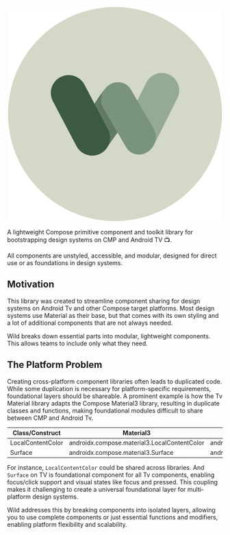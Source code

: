 <div align="center">
<img src="wild-logo-circle.svg" alt="Wild" />
</div>

A lightweight Compose primitive component and toolkit library for bootstrapping design systems
on CMP and Android TV 📺.

All components are unstyled, accessible, and modular, designed for direct use or as foundations in
design systems.

## Motivation

This library was created to streamline component sharing for design systems on Android Tv and other
Compose target platforms. Most design systems use Material as their base, but that comes with its
own styling and a lot of additional components that are not always needed.

Wild breaks down essential parts into modular, lightweight components. This allows teams to
include only what they need.

## The Platform Problem

Creating cross-platform component libraries often leads to duplicated code. While some duplication
is necessary for platform-specific requirements, foundational layers should be shareable. A
prominent example is how the Tv Material library adapts the Compose Material3 library, resulting in
duplicate classes and functions, making foundational modules difficult to share between CMP and
Android Tv.

| Class/Construct   | Material3                                    | Material3 TV                            |
|-------------------|----------------------------------------------|-----------------------------------------|
| LocalContentColor | androidx.compose.material3.LocalContentColor | androidx.tv.material3.LocalContentColor |
| Surface           | androidx.compose.material3.Surface           | androidx.tv.material3.Surface           |

For instance, `LocalContentColor` could be shared across libraries.
And `Surface` on TV is foundational component for all Tv components, enabling focus/click support
and visual states like focus and pressed. This coupling makes it challenging to create a universal
foundational layer for multi-platform design systems.

Wild addresses this by breaking components into isolated layers, allowing you to use complete
components or just essential functions and modifiers, enabling platform flexibility and scalability.
